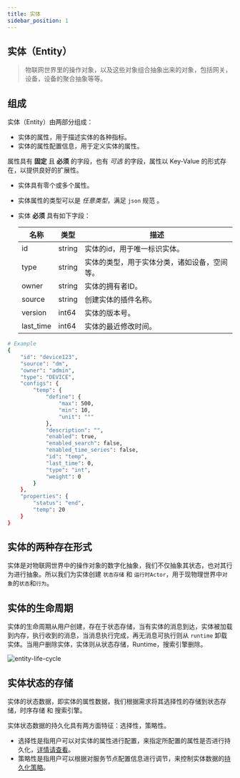 ```yaml
---
title: 实体
sidebar_position: 1
---
```


## 实体（Entity）

> 物联网世界里的操作对象，以及这些对象组合抽象出来的对象，包括网关，设备，设备的聚合抽象等等。


## 组成

实体（Entity）由两部分组成：
- 实体的属性，用于描述实体的各种指标。
- 实体的属性配置信息，用于定义实体的属性。

属性具有 **固定** 且 **必须** 的字段，也有 *可选* 的字段，属性以 Key-Value 的形式存在，以提供良好的扩展性。

- 实体具有零个或多个属性。
- 实体属性的类型可以是 *任意类型*，满足 `json` 规范 。
- 实体 **必须** 具有如下字段：

    |名称|类型|描述|
    |---|----|---|
    |id|string|实体的id，用于唯一标识实体。|
    |type|string|实体的类型，用于实体分类，诸如设备，空间等。|
    |owner|string|实体的拥有者ID。|
    |source|string|创建实体的插件名称。|
    |version|int64|实体的版本号。|
    |last_time|int64|实体的最近修改时间。|



```bash
# Example
{
    "id": "device123",
    "source": "dm",
    "owner": "admin",
    "type": "DEVICE",
    "configs": {
        "temp": {
            "define": {
                "max": 500,
                "min": 10,
                "unit": "°"
            },
            "description": "",
            "enabled": true,
            "enabled_search": false,
            "enabled_time_series": false,
            "id": "temp",
            "last_time": 0,
            "type": "int",
            "weight": 0
        }
    },
    "properties": {
        "status": "end",
        "temp": 20
    }
}
```



## 实体的两种存在形式

实体是对物联网世界中的操作对象的数字化抽象，我们不仅抽象其状态，也对其行为进行抽象。所以我们为实体创建 `状态存储` 和 `运行时Actor`，用于现物理世界中`对象`的`状态`和`行为`。


## 实体的生命周期

实体的生命周期从用户创建，存在于状态存储，当有实体的消息到达，实体被加载到内存，执行收到的消息，当消息执行完成，再无消息可执行则从 `runtime` 卸载实体。当用户删除实体，实体则从状态存储，Runtime，搜索引擎删除。

![entity-life-cycle](/images/core/entity=life-cycle.png)

## 实体状态的存储

实体的状态数据，即实体的属性数据，我们根据需求将其选择性的存储到状态存储，时序存储 和 搜索引擎。

实体状态数据的持久化具有两方面特征：选择性，策略性。

- 选择性是指用户可以对实体的属性进行配置，来指定所配置的属性是否进行持久化，[详情请查看](model.md)。
- 策略性是指用户可以根据对服务节点配置信息进行调节，来控制实体数据的[持久化策略](persistent-strategy.md)。















